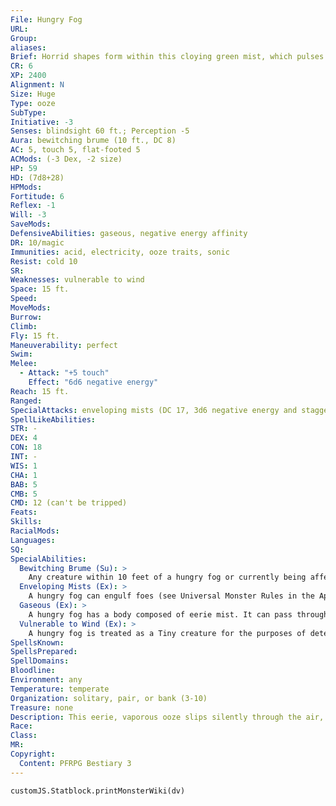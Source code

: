 ```yaml
---
File: Hungry Fog
URL: 
Group: 
aliases: 
Brief: Horrid shapes form within this cloying green mist, which pulses sporadically and with seeming voracity.
CR: 6
XP: 2400
Alignment: N
Size: Huge
Type: ooze
SubType: 
Initiative: -3
Senses: blindsight 60 ft.; Perception -5
Aura: bewitching brume (10 ft., DC 8)
AC: 5, touch 5, flat-footed 5
ACMods: (-3 Dex, -2 size)
HP: 59
HD: (7d8+28)
HPMods: 
Fortitude: 6
Reflex: -1
Will: -3
SaveMods: 
DefensiveAbilities: gaseous, negative energy affinity
DR: 10/magic
Immunities: acid, electricity, ooze traits, sonic
Resist: cold 10
SR: 
Weaknesses: vulnerable to wind
Space: 15 ft.
Speed: 
MoveMods: 
Burrow: 
Climb: 
Fly: 15 ft.
Maneuverability: perfect
Swim: 
Melee: 
  - Attack: "+5 touch"
    Effect: "6d6 negative energy"
Reach: 15 ft.
Ranged: 
SpecialAttacks: enveloping mists (DC 17, 3d6 negative energy and staggered)
SpellLikeAbilities: 
STR: -
DEX: 4
CON: 18
INT: -
WIS: 1
CHA: 1
BAB: 5
CMB: 5
CMD: 12 (can't be tripped)
Feats: 
Skills: 
RacialMods: 
Languages: 
SQ: 
SpecialAbilities:
  Bewitching Brume (Su): >
    Any creature within 10 feet of a hungry fog or currently being affected by its enveloping mists must succeed on a DC 8 Will save at the start of that creature's turn or become shaken for 1 round at the half-glimpsed shapes of phantoms floating within the fog. This is a mind-affecting fear effect. The save DC is Charisma-based.
  Enveloping Mists (Ex): >
    A hungry fog can engulf foes (see Universal Monster Rules in the Appendices). A creature engulfed by a hungry fog does not gain the pinned condition and may move normally-such a creature is not in danger of suffocating, but as long as it begins its turn engulfed, it is  staggered in addition to the damage the attack causes. The save DC to avoid the enveloping mists is Constitution-based.
  Gaseous (Ex): >
    A hungry fog has a body composed of eerie mist. It can pass through small holes or narrow openings, even mere cracks, but cannot enter water or other liquid. It has no Strength score, and cannot manipulate objects as a result.
  Vulnerable to Wind (Ex): >
    A hungry fog is treated as a Tiny creature for the purposes of determining the effects high wind has upon it (see page 439 of the Core Rulebook).
SpellsKnown: 
SpellsPrepared: 
SpellDomains: 
Bloodline: 
Environment: any
Temperature: temperate
Organization: solitary, pair, or bank (3-10)
Treasure: none
Description: This eerie, vaporous ooze slips silently through the air, a roiling cloud of green fog within which dance the indistinct shapes of twisted, spooky ghosts. Despite its haunting appearance, and despite the fact that hungry fogs often dwell in old graveyards or hunt battlefields, a hungry fog is not an undead creature. Rather, it is a form of gaseous ooze infused with negative energy. Thus, while a hungry fog is not an undead creature, undead gain considerable boons by fighting within a hungry fog, for its mists heal them as surely as they drain vitality from the living creatures caught within.  Within a hungry fog, the ooze's mists interact strangely with fragments of those it has consumed, creating eerie phantasms of its past victims. Periodically, one of these shapes might flash with light as if momentarily holding a lantern aloft, but as soon as the figure is approached, it fades away into the surrounding mists, often giving the observer a quick and unsettling glimpse of a skull-like countenance. These shapes, like the fog itself, are not truly undead, but the fact that a hungry fog is hurt by positive energy as surely as if it were helps to blur the distinction and spread even more confusion about its actual nature.  A hungry fog is instinctively drawn to areas where negative energy is strong. These nocturnal creatures are particularly fond of sites that are haunted, such as old houses, abandoned graveyards, or shipwrecks along shorelines-although their vulnerability to high winds means that they are rarely encountered in areas where storms are common.
Race: 
Class: 
MR: 
Copyright:
  Content: PFRPG Bestiary 3
---
```

```dataviewjs
customJS.Statblock.printMonsterWiki(dv)
```
